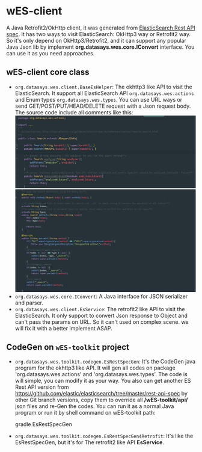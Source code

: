wES-client
====

A Java Retrofit2/OkHttp client, it was generated from [ElasticSearch Rest API spec](https://github.com/elastic/elasticsearch/tree/master/rest-api-spec). It has two ways to visit ElasticSearch: OkHttp3 way or Retrofit2 way. So it's only depend on OkHttp3/Retrofit2, and it can support any popular Java Json lib by implement **org.datasays.wes.core.IConvert** interface. You can use it as you need approaches.

## wES-client core class

+ `org.datasays.wes.client.BaseEsHelper`: The okhttp3 like API to visit the ElasticSearch. It support all ElasticSearch API `org.datasays.wes.actions` and Enum types `org.datasays.wes.types`. You can use URL ways or send GET/POST/PUT/HEAD/DELETE request with a Json request body. The source code include all comments like this:
![Url Params](../docs/images/Api1.png "Url Params")
![Url Part, Request Body and supported HTTP methods](../docs/images/Api2.png  "Url Part, Request Body and supported HTTP methods")
+ `org.datasays.wes.core.IConvert`: A Java interface for JSON serializer and parser.
+ `org.datasays.wes.client.EsService`: The retrofit2 like API to visit the ElasticSearch. It only support to convert Json response to Object and can't pass the params on URL. So it can't used on complex scene. we will fix it with a better implement ASAP.

## CodeGen on `wES-toolkit` project
+ `org.datasays.wes.toolkit.codegen.EsRestSpecGen`: It's the CodeGen java program for the okhttp3 like API. It will gen all codes on package 'org.datasays.wes.actions' and 'org.datasays.wes.types'. The code is will simple, you can modify it as your way. You also can get another ES Rest API version from https://github.com/elastic/elasticsearch/tree/master/rest-api-spec by other Git branch versions, copy them to override all **/wES-toolkit/api/** json files and re-Gen the codes. You can run it as a normal Java program or run it by shell command on wES-toolkit path:

    gradle EsRestSpecGen

+ `org.datasays.wes.toolkit.codegen.EsRestSpecGen4Retrofit`: It's like the EsRestSpecGen, but it's for The retrofit2 like API **EsService**.

